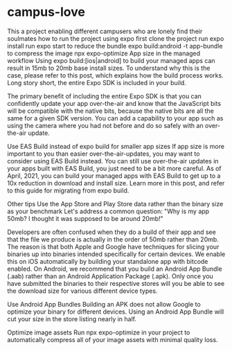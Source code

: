 # campus-love
This a project enabling different campusers who are lonely find their soulmates
how to run the project using expo
first clone the project
run expo install
run expo start
to reduce the bundle
expo build:android -t app-bundle
to compress the image
npx expo-optimize
App size in the managed workflow
Using expo build:[ios|android] to build your managed apps can result in 15mb to 20mb base install sizes. To understand why this is the case, please refer to this post, which explains how the build process works. Long story short, the entire Expo SDK is included in your build.

The primary benefit of including the entire Expo SDK is that you can confidently update your app over-the-air and know that the JavaScript bits will be compatible with the native bits, because the native bits are all the same for a given SDK version. You can add a capability to your app such as using the camera where you had not before and do so safely with an over-the-air update.

Use EAS Build instead of expo build for smaller app sizes
If app size is more important to you than easier over-the-air-updates, you may want to consider using EAS Build instead. You can still use over-the-air updates in your apps built with EAS Build, you just need to be a bit more careful. As of April, 2021, you can build your managed apps with EAS Build to get up to a 10x reduction in download and install size. Learn more in this post, and refer to this guide for migrating from expo build.

Other tips
Use the App Store and Play Store data rather than the binary size as your benchmark
Let's address a common question: "Why is my app 50mb? I thought it was supposed to be around 20mb!"

Developers are often confused when they do a build of their app and see that the file we produce is actually in the order of 50mb rather than 20mb. The reason is that both Apple and Google have techniques for slicing your binaries up into binaries intended specifically for certain devices. We enable this on iOS automatically by building your standalone app with bitcode enabled. On Android, we recommend that you build an Android App Bundle (.aab) rather than an Android Application Package (.apk). Only once you have submitted the binaries to their respective stores will you be able to see the download size for various different device types.

Use Android App Bundles
Building an APK does not allow Google to optimize your binary for different devices. Using an Android App Bundle will cut your size in the store listing nearly in half.

Optimize image assets
Run npx expo-optimize in your project to automatically compress all of your image assets with minimal quality loss.
